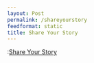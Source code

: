```yaml
---
layout: Post
permalink: /shareyourstory
feedformat: static
title: Share Your Story
---
```


:<a href="https://docs.google.com/forms/d/e/1FAIpQLSdnadlx79rx41u-3egTLw8QNyiFQX1acZ6VBDbvYhvL-9A15Q/viewform?usp=dialog">Share Your Story</a>


